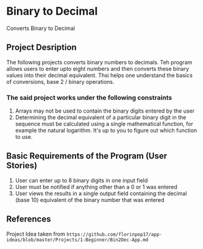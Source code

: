 # Binary to Decimal

Converts Binary to Decimal



## Project Desription

The following projects converts binary numbers to decimals. 
Teh program allows users to enter upto eight numbers and then converts these binary values into their decimal equivalent. Thsi helps one understand the basics of conversions, base 2 / binary operations.



### The said project works under the following constraints
1. Arrays may not be used to contain the binary digits entered by the user
1. Determining the decimal equivalent of a particular binary digit in the sequence must be calculated using a single mathematical function, for example the natural logarithm. It's up to you to figure out which function to use.



## Basic Requirements of the Program (User Stories)

1. User can enter up to 8 binary digits in one input field
1. User must be notified if anything other than a 0 or 1 was entered
1. User views the results in a single output field containing the decimal (base 10) equivalent of the binary number that was entered



## References

Project Idea taken from `https://github.com/florinpop17/app-ideas/blob/master/Projects/1-Beginner/Bin2Dec-App.md`